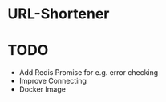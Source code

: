 # URL-Shortener

# TODO

- Add Redis Promise for e.g. error checking
- Improve Connecting
- Docker Image
